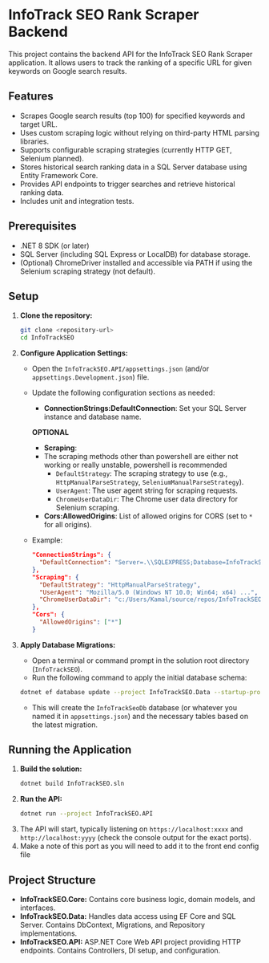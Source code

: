 # InfoTrack SEO Rank Scraper Backend

This project contains the backend API for the InfoTrack SEO Rank Scraper application. It allows users to track the ranking of a specific URL for given keywords on Google search results.

## Features

*   Scrapes Google search results (top 100) for specified keywords and target URL.
*   Uses custom scraping logic without relying on third-party HTML parsing libraries.
*   Supports configurable scraping strategies (currently HTTP GET, Selenium planned).
*   Stores historical search ranking data in a SQL Server database using Entity Framework Core.
*   Provides API endpoints to trigger searches and retrieve historical ranking data.
*   Includes unit and integration tests.

## Prerequisites

*   .NET 8 SDK (or later)
*   SQL Server (including SQL Express or LocalDB) for database storage.
*   (Optional) ChromeDriver installed and accessible via PATH if using the Selenium scraping strategy (not default).

## Setup

1.  **Clone the repository:**
    ```bash
    git clone <repository-url>
    cd InfoTrackSEO
    ```

2.  **Configure Application Settings:**
    *   Open the `InfoTrackSEO.API/appsettings.json` (and/or `appsettings.Development.json`) file.
    *   Update the following configuration sections as needed:
        - **ConnectionStrings:DefaultConnection**: Set your SQL Server instance and database name.

        **OPTIONAL**
        - **Scraping**:
        - The scraping methods other than powershell are either not working or really unstable, powershell is recommended
            - `DefaultStrategy`: The scraping strategy to use (e.g., `HttpManualParseStrategy`, `SeleniumManualParseStrategy`).
            - `UserAgent`: The user agent string for scraping requests.
            - `ChromeUserDataDir`: The Chrome user data directory for Selenium scraping.
        - **Cors:AllowedOrigins**: List of allowed origins for CORS (set to `*` for all origins).
    *   Example:
        ```json
        "ConnectionStrings": {
          "DefaultConnection": "Server=.\\SQLEXPRESS;Database=InfoTrackSeoDb;Trusted_Connection=True;TrustServerCertificate=True;"
        },
        "Scraping": {
          "DefaultStrategy": "HttpManualParseStrategy",
          "UserAgent": "Mozilla/5.0 (Windows NT 10.0; Win64; x64) ...",
          "ChromeUserDataDir": "c:/Users/Kamal/source/repos/InfoTrackSEO/.selenium_profiles/chrome"
        },
        "Cors": {
          "AllowedOrigins": ["*"]
        }
        ```

4.  **Apply Database Migrations:**
    *   Open a terminal or command prompt in the solution root directory (`InfoTrackSEO`).
    *   Run the following command to apply the initial database schema:
    ```bash
    dotnet ef database update --project InfoTrackSEO.Data --startup-project InfoTrackSEO.API
    ```
    *   This will create the `InfoTrackSeoDb` database (or whatever you named it in `appsettings.json`) and the necessary tables based on the latest migration.

## Running the Application

1.  **Build the solution:**
    ```bash
    dotnet build InfoTrackSEO.sln
    ```
2.  **Run the API:**
    ```bash
    dotnet run --project InfoTrackSEO.API
    ```
3.  The API will start, typically listening on `https://localhost:xxxx` and `http://localhost:yyyy` (check the console output for the exact ports).
4.  Make a note of this port as you will need to add it to the front end config file


## Project Structure

*   **InfoTrackSEO.Core:** Contains core business logic, domain models, and interfaces.
*   **InfoTrackSEO.Data:** Handles data access using EF Core and SQL Server. Contains DbContext, Migrations, and Repository implementations.
*   **InfoTrackSEO.API:** ASP.NET Core Web API project providing HTTP endpoints. Contains Controllers, DI setup, and configuration.
